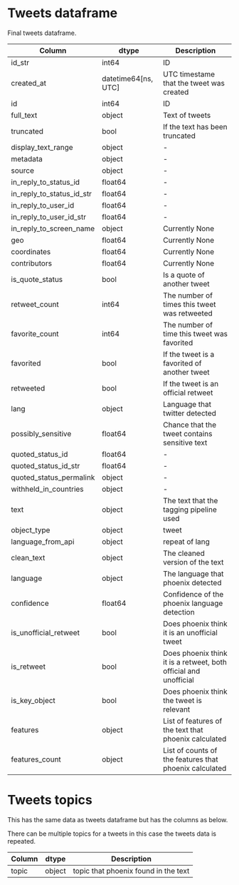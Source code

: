 # Tweets dataframe

Final tweets dataframe.

| Column                    | dtype               | Description |
|---------------------------|---------------------|-------------|
| id_str                    | int64               | ID |
| created_at                | datetime64[ns, UTC] | UTC timestame that the tweet was created |
| id                        | int64               | ID |
| full_text                 | object              | Text of tweets |
| truncated                 | bool                | If the text has been truncated |
| display_text_range        | object              | - |
| metadata                  | object              | - |
| source                    | object              | - |
| in_reply_to_status_id     | float64             | - |
| in_reply_to_status_id_str | float64             | - |
| in_reply_to_user_id       | float64             | - |
| in_reply_to_user_id_str   | float64             | - |
| in_reply_to_screen_name   | object              | Currently None |
| geo                       | float64             | Currently None |
| coordinates               | float64             | Currently None |
| contributors              | float64             | Currently None |
| is_quote_status           | bool                | Is a quote of another tweet |
| retweet_count             | int64               | The number of times this tweet was retweeted |
| favorite_count            | int64               | The number of time this tweet was favorited |
| favorited                 | bool                | If the tweet is a favorited of another tweet |
| retweeted                 | bool                | If the tweet is an official retweet |
| lang                      | object              | Language that twitter detected |
| possibly_sensitive        | float64             | Chance that the tweet contains sensitive text |
| quoted_status_id          | float64             | - |
| quoted_status_id_str      | float64             | - |
| quoted_status_permalink   | object              | - |
| withheld_in_countries     | object              | - |
| text                      | object              | The text that the tagging pipeline used  |
| object_type               | object              | tweet |
| language_from_api         | object              | repeat of lang |
| clean_text                | object              | The cleaned version of the text |
| language                  | object              | The language that phoenix detected |
| confidence                | float64             | Confidence of the phoenix language detection |
| is_unofficial_retweet     | bool                | Does phoenix think it is an unofficial tweet |
| is_retweet                | bool                | Does phoenix think it is a retweet, both official and unofficial |
| is_key_object             | bool                | Does phoenix think the tweet is relevant |
| features                  | object              | List of features of the text that phoenix calculated |
| features_count            | object              | List of counts of the features that phoenix calculated |

# Tweets topics

This has the same data as tweets dataframe but has the columns as below.

There can be multiple topics for a tweets in this case the tweets data is repeated.

| Column                  | dtype          | Description |
|-------------------------|----------------|-------------|
| topic                   | object         | topic that phoenix found in the text |
